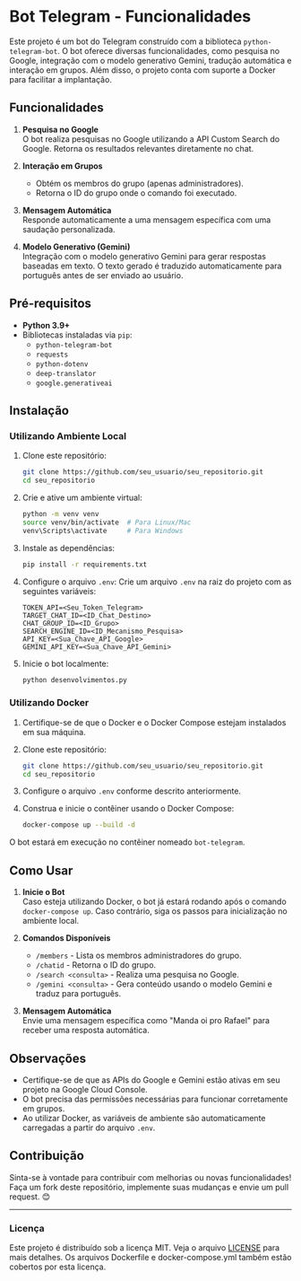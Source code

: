 # Bot Telegram - Funcionalidades

Este projeto é um bot do Telegram construído com a biblioteca `python-telegram-bot`. O bot oferece diversas funcionalidades, como pesquisa no Google, integração com o modelo generativo Gemini, tradução automática e interação em grupos. Além disso, o projeto conta com suporte a Docker para facilitar a implantação.

## Funcionalidades

1. **Pesquisa no Google**\
   O bot realiza pesquisas no Google utilizando a API Custom Search do Google. Retorna os resultados relevantes diretamente no chat.

2. **Interação em Grupos**

   - Obtém os membros do grupo (apenas administradores).
   - Retorna o ID do grupo onde o comando foi executado.

3. **Mensagem Automática**\
   Responde automaticamente a uma mensagem específica com uma saudação personalizada.

4. **Modelo Generativo (Gemini)**\
   Integração com o modelo generativo Gemini para gerar respostas baseadas em texto. O texto gerado é traduzido automaticamente para português antes de ser enviado ao usuário.

## Pré-requisitos

- **Python 3.9+**
- Bibliotecas instaladas via `pip`:
  - `python-telegram-bot`
  - `requests`
  - `python-dotenv`
  - `deep-translator`
  - `google.generativeai`

## Instalação

### Utilizando Ambiente Local

1. Clone este repositório:

   ```bash
   git clone https://github.com/seu_usuario/seu_repositorio.git
   cd seu_repositorio
   ```

2. Crie e ative um ambiente virtual:

   ```bash
   python -m venv venv
   source venv/bin/activate  # Para Linux/Mac
   venv\Scripts\activate     # Para Windows
   ```

3. Instale as dependências:

   ```bash
   pip install -r requirements.txt
   ```

4. Configure o arquivo `.env`:
   Crie um arquivo `.env` na raiz do projeto com as seguintes variáveis:

   ```
   TOKEN_API=<Seu_Token_Telegram>
   TARGET_CHAT_ID=<ID_Chat_Destino>
   CHAT_GROUP_ID=<ID_Grupo>
   SEARCH_ENGINE_ID=<ID_Mecanismo_Pesquisa>
   API_KEY=<Sua_Chave_API_Google>
   GEMINI_API_KEY=<Sua_Chave_API_Gemini>
   ```

5. Inicie o bot localmente:

   ```bash
   python desenvolvimentos.py
   ```

### Utilizando Docker

1. Certifique-se de que o Docker e o Docker Compose estejam instalados em sua máquina.

2. Clone este repositório:

   ```bash
   git clone https://github.com/seu_usuario/seu_repositorio.git
   cd seu_repositorio
   ```

3. Configure o arquivo `.env` conforme descrito anteriormente.

4. Construa e inicie o contêiner usando o Docker Compose:

   ```bash
   docker-compose up --build -d
   ```

O bot estará em execução no contêiner nomeado `bot-telegram`.

## Como Usar

1. **Inicie o Bot**\
   Caso esteja utilizando Docker, o bot já estará rodando após o comando `docker-compose up`. Caso contrário, siga os passos para inicialização no ambiente local.

2. **Comandos Disponíveis**

   - `/members` - Lista os membros administradores do grupo.
   - `/chatid` - Retorna o ID do grupo.
   - `/search <consulta>` - Realiza uma pesquisa no Google.
   - `/gemini <consulta>` - Gera conteúdo usando o modelo Gemini e traduz para português.

3. **Mensagem Automática**\
   Envie uma mensagem específica como "Manda oi pro Rafael" para receber uma resposta automática.

## Observações

- Certifique-se de que as APIs do Google e Gemini estão ativas em seu projeto na Google Cloud Console.
- O bot precisa das permissões necessárias para funcionar corretamente em grupos.
- Ao utilizar Docker, as variáveis de ambiente são automaticamente carregadas a partir do arquivo `.env`.

## Contribuição

Sinta-se à vontade para contribuir com melhorias ou novas funcionalidades! Faça um fork deste repositório, implemente suas mudanças e envie um pull request. 😊

---

### Licença

Este projeto é distribuído sob a licença MIT. Veja o arquivo [LICENSE](LICENSE) para mais detalhes. Os arquivos Dockerfile e docker-compose.yml também estão cobertos por esta licença.

